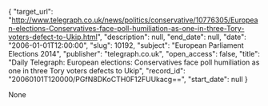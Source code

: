 {
  "target_url": "http://www.telegraph.co.uk/news/politics/conservative/10776305/European-elections-Conservatives-face-poll-humiliation-as-one-in-three-Tory-voters-defect-to-Ukip.html", 
  "description": null, 
  "end_date": null, 
  "date": "2006-01-01T12:00:00", 
  "slug": 10192, 
  "subject": "European Parliament Elections 2014", 
  "publisher": "telegraph.co.uk", 
  "open_access": false, 
  "title": "Daily Telegraph: European elections: Conservatives face poll humiliation as one in three Tory voters defects to Ukip", 
  "record_id": "20060101T120000/PGfN8DKoCTH0F12FUUkacg==", 
  "start_date": null
}

None